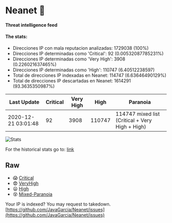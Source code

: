 # Neanet :hocho:
#### Threat intelligence feed
#### The stats:

- Direcciones IP con mala reputacion analizadas: 1729038 (100%)
- Direcciones IP determinadas como 'Critical':  92 (0.00532087785231%)
- Direcciones IP determinadas como 'Very High':  3908 (0.226021637465%)
- Direcciones IP determinadas como 'High':  110747 (6.40512238597)
- Total de direcciones IP indexadas en Neanet:  114747 (6.63646490129%)
- Total de direcciones IP descartadas en Neanet:  1614291 (93.3635350987%)

| Last Update | Critical | Very High | High | Paranoia |
| --- | --- | --- | --- | --- |
| 2020-12-21 03:01:48 | 92 | 3908 | 110747 | 114747 mixed list (Critical + Very High + High)|

![Stats](https://docs.google.com/spreadsheets/d/e/2PACX-1vSnaNMIXVabIpDJjufMlzH7poXnshF3mgd8Is1g9ytUEzVsP5my4Trn8f-xkoLLQ38xpL3HtmUexLo6/pubchart?oid=501124687&format=image)

For the historical stats go to: [link](/stats.csv)
## Raw
- :scream: [Critical](https://raw.githubusercontent.com/JavaGarcia/Neanet/master/blacklists/neanet_critical.txt)
- :fearful: [VeryHigh](https://raw.githubusercontent.com/JavaGarcia/Neanet/master/blacklists/neanet_veryHigh.txtt)
- :frowning: [High](https://raw.githubusercontent.com/JavaGarcia/Neanet/master/blacklists/neanet_high.txt)
- :dizzy_face: [Mixed-Paranoia](https://raw.githubusercontent.com/JavaGarcia/Neanet/master/blacklists/neanet_all.txt)


Your IP is indexed? You may request to takedown. [https://github.com/JavaGarcia/Neanet/issues](https://github.com/JavaGarcia/Neanet/issues)












































































































































































































































































































































































































































































































































































































































































































































































































































































































































































































































































































































































































































































































































































































































































































































































































































































































































































































































































































































































































































































































































































































































































































































































































































































































































































































































































































































































































































































































































































































































